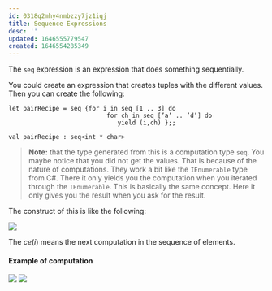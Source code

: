 ```yaml
---
id: 0318q2mhy4nmbzzy7jz1iqj
title: Sequence Expressions
desc: ''
updated: 1646555779547
created: 1646554285349
---
```

The `seq` expression is an expression that does something sequentially.

You could create an expression that creates tuples with the different values. Then you can create the following:
```F#
let pairRecipe = seq {for i in seq [1 .. 3] do
                           for ch in seq [’a’ .. ’d’] do
                              yield (i,ch) };;

val pairRecipe : seq<int * char>
```
>**Note:** that the type generated from this is a computation type `seq`. You maybe notice that you did not get the values.
>That is because of the nature of computations. They work a bit like the `IEnumerable` type from C#. There it only yields you the computation when you iterated through the `IEnumerable`. This is basically the same concept. Here it only gives you the result when you ask for the result.


The construct of this is like the following:

![](/assets/images/2022-03-06-09-20-56.png)

The $ce(i)$ means the next computation in the sequence of elements.

#### Example of computation
![](/assets/images/2022-03-06-09-35-11.png)
![](/assets/images/2022-03-06-09-35-17.png)
